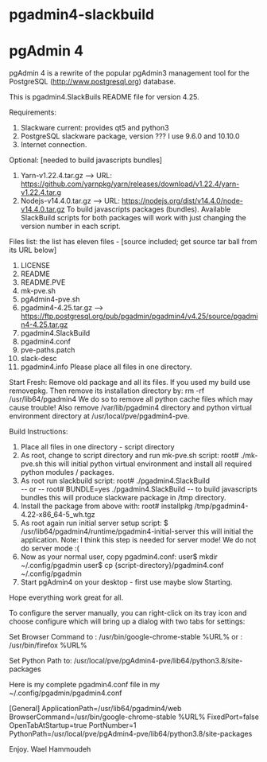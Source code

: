 # pgadmin4-slackbuild
pgAdmin 4
=========

pgAdmin 4 is a rewrite of the popular pgAdmin3 management tool for the
PostgreSQL (http://www.postgresql.org) database. 

This is pgadmin4.SlackBuils README file for version 4.25.

Requirements:
 1) Slackware current: provides qt5 and python3
 2) PostgreSQL slackware package, version ??? I use 9.6.0 and 10.10.0
 3) Internet connection.

Optional: [needed to build javascripts bundles]
  1) Yarn-v1.22.4.tar.gz --> URL: https://github.com/yarnpkg/yarn/releases/download/v1.22.4/yarn-v1.22.4.tar.g
  2) Nodejs-v14.4.0.tar.gz --> URL: https://nodejs.org/dist/v14.4.0/node-v14.4.0.tar.gz
  To build javascripts packages (bundles). Available SlackBuild scripts for both packages
  will work with just changing the version number in each script.
  
Files list: the list has eleven files - [source included; get source tar ball from its URL below]
 1) LICENSE  
 2) README
 3) README.PVE
 4) mk-pve.sh  
 5) pgAdmin4-pve.sh  
 6) pgadmin4-4.25.tar.gz --> https://ftp.postgresql.org/pub/pgadmin/pgadmin4/v4.25/source/pgadmin4-4.25.tar.gz 
 7) pgadmin4.SlackBuild
 8) pgadmin4.conf  
 9) pve-paths.patch
 10) slack-desc
 11) pgadmin4.info
Please place all files in one directory.

Start Fresh:
  Remove old package and all its files. If you used my build use removepkg.
  Then remove its installation directory by: rm -rf /usr/lib64/pgadmin4
  We do so to remove all python cache files which may cause trouble!
  Also remove /var/lib/pgadmin4 directory and python virtual environment
  directory at /usr/local/pve/pgadmin4-pve.
  

Build Instructions:
 1) Place all files in one directory - script directory
 2) As root, change to script directory and run mk-pve.sh script:
      root# ./mk-pve.sh
    this will initial python virtual environment and install
    all required python modules / packages.
 3) As root run slackbuild script:
      root# ./pgadmin4.SlackBuild  
             -- or -- 
      root# BUNDLE=yes ./pgadmin4.SlackBuild -- to build javascripts bundles
    this will produce slackware package in /tmp directory.
 4) Install the package from above with:
      root# installpkg /tmp/pgadmin4-4.22-x86_64-5_wh.tgz
 5) As root again run initial server setup script:
      $ /usr/lib64/pgadmin4/runtime/pgadmin4-initial-server
    this will initial the application.
    Note: I think this step is needed for server mode! We do not do server mode :(
 6) Now as your normal user, copy pgadmin4.conf:
      user$ mkdir ~/.config/pgadmin
      user$ cp {script-directory}/pgadmin4.conf ~/.config/pgadmin
 7) Start pgAdmin4 on your desktop - first use maybe slow Starting.
 
Hope everything work great for all.

To configure the server manually, you can right-click on its tray icon and
choose configure which will bring up a dialog with two tabs for settings:

  Set Browser Command to : /usr/bin/google-chrome-stable %URL%
                      or : /usr/bin/firefox %URL%
                      
  Set Python Path to: /usr/local/pve/pgAdmin4-pve/lib64/python3.8/site-packages
  
Here is my complete pgadmin4.conf file in my ~/.config/pgadmin/pgadmin4.conf

[General]
ApplicationPath=/usr/lib64/pgadmin4/web
BrowserCommand=/usr/bin/google-chrome-stable %URL%
FixedPort=false
OpenTabAtStartup=true
PortNumber=1
PythonPath=/usr/local/pve/pgAdmin4-pve/lib64/python3.8/site-packages

Enjoy.
Wael Hammoudeh
